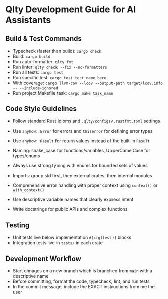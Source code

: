 # Qlty Development Guide for AI Assistants

## Build & Test Commands

- Typecheck (faster than build): `cargo check`
- Build: `cargo build`
- Run auto-formatter: `qlty fmt`
- Run linter: `qlty check --fix --no-formatters`
- Run all tests: `cargo test`
- Run specific test: `cargo test test_name_here`
- With coverage: `cargo llvm-cov --lcov --output-path target/lcov.info -- --include-ignored`
- Run project Makefile task: `cargo make task_name`

## Code Style Guidelines

- Follow standard Rust idioms and `.qlty/configs/.rustfmt.toml` settings
- Use `anyhow::Error` for errors and `thiserror` for defining error types
- Use `anyhow::Result` for return values instead of the built-in `Result`
- Naming: snake_case for functions/variables, UpperCamelCase for types/enums
- Always use strong typing with enums for bounded sets of values
- Imports: group std first, then external crates, then internal modules
- Comprehensive error handling with proper context using `context()` or `with_context()`

- Use descriptive variable names that clearly express intent
- Write docstrings for public APIs and complex functions

## Testing

- Unit tests live below implementation `#[cfg(test)]` blocks
- Integration tests live in `tests/` in each crate

## Development Workflow

- Start chnages on a new branch which is branched from `main` with a descriptive name
- Before committing, format the code, typecheck, lint, and run tests
- In the commit message, include the EXACT instructions from me the user
